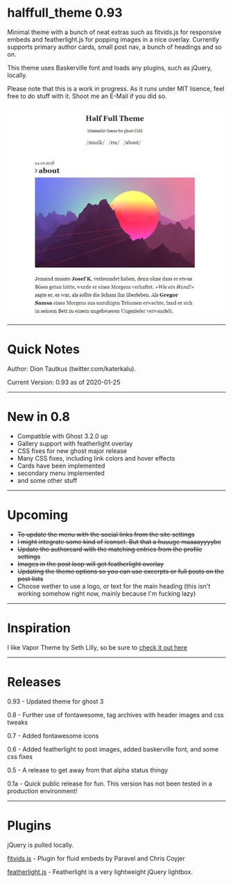 # halffull_theme 0.93
Minimal theme with a bunch of neat extras such as fitvids.js for responsive embeds and featherlight.js for popping images in a nice overlay. Currently supports primary author cards, small post nav, a bunch of headings and so on.

This theme uses Baskerville font and loads any plugins, such as jQuery, locally.

Please note that this is a work in progress. As it runs under MIT lisence, feel free to do stuff with it. Shoot me an E-Mail if you did so.

![Some Text](https://github.com/katerkalu/halffull_theme/blob/master/halfffull-preview1.jpg)

---

# Quick Notes

Author: Dion Tautkus (twitter.com/katerkalu).

Current Version: 0.93 as of 2020-01-25

---

# New in 0.8

* Compatible with Ghost 3.2.0 up
* Gallery support with featherlight overlay
* CSS fixes for new ghost major release
* Many CSS fixes, including link colors and hover effects
* Cards have been implemented
* secondary menu implemented
* and some other stuff

---

# Upcoming

* ~~To update the menu with the social links from the site settings~~
* ~~I might integrate some kind of iconset. But that a huuuge maaaayyyybe~~
* ~~Update the authorcard with the matching entries from the profile settings~~
* ~~Images in the post loop will get featherlight overlay~~
* ~~Updating the theme options so you can use excerpts or full posts on the post lists~~
* Choose wether to use a logo, or text for the main heading (this isn't working somehow right now, mainly because I'm fucking lazy)

---

# Inspiration

I like Vapor Theme by Seth Lilly, so be sure to [check it out here](https://github.com/sethlilly/Vapor)

---

# Releases

0.93 - Updated theme for ghost 3

0.8 - Further use of fontawesome, tag archives with header images and css tweaks

0.7 - Added fontawesome icons

0.6 - Added featherlight to post images, added baskerville font, and some css fixes

0.5 - A release to get away from that alpha status thingy

0.1a - Quick public release for fun. This version has not been tested in a production environment!

---

# Plugins

jQuery is pulled locally.

[fitvids.js](http://fitvidsjs.com/) - Plugin for fluid embeds by Paravel and Chris Coyjer

[featherlight.js](https://noelboss.github.io/featherlight/) - Featherlight is a very lightweight jQuery lightbox.
